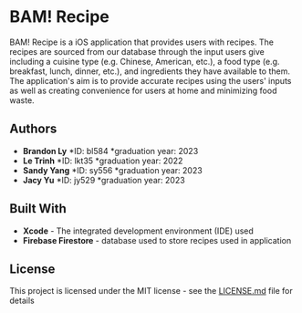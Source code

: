 # BAM! Recipe
BAM! Recipe is a iOS application that provides users with recipes. The recipes are sourced from our database through the input users give including a cuisine type (e.g. Chinese, American, etc.), a food type (e.g. breakfast, lunch, dinner, etc.), and ingredients they have available to them. The application's aim is to provide accurate recipes using the users' inputs as well as creating convenience for users at home and minimizing food waste.

## Authors
* __Brandon Ly__
    *ID: bl584
    *graduation year: 2023
* __Le Trinh__
    *ID: lkt35
    *graduation year: 2022
* __Sandy Yang__
    *ID: sy556
    *graduation year: 2023
* __Jacy Yu__
    *ID: jy529
    *graduation year: 2023

## Built With
* __Xcode__ - The integrated development environment (IDE) used
* __Firebase Firestore__ - database used to store recipes used in application

## License
This project is licensed under the MIT license - see the [LICENSE.md](https://github.com/weyheyitsjc/BAM-Recipe/blob/master/LICENSE.md) file for details
